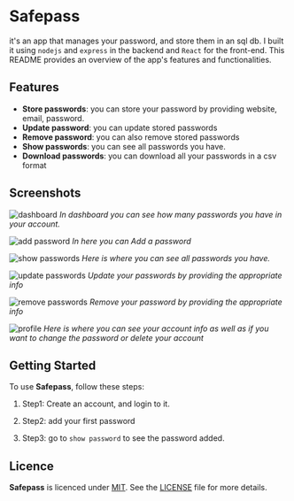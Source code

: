 # Safepass

it's an app that manages your password, and store them in an sql db. I built it using `nodejs` and `express` in the backend and `React` for the front-end. This README provides an overview of the app's features and functionalities.

## Features

- **Store passwords**: you can store your password by providing website, email, password.
- **Update password**: you can update stored passwords
- **Remove password**: you can also remove stored passwords
- **Show passwords**: you can see all passwords you have.
- **Download passwords**: you can download all your passwords in a csv format

## Screenshots

![dashboard](./media/)
_In dashboard you can see how many passwords you have in your account._

![add password](./media/)
_In here you can Add a password_

![show passwords](./media/)
_Here is where you can see all passwords you have._

![update passwords](./media)
_Update your passwords by providing the appropriate info_

![remove passwords](./media)
_Remove your password by providing the appropriate info_

![profile](./media)
_Here is where you can see your account info as well as if you want to change the password or delete your account_

## Getting Started

To use **Safepass**, follow these steps:

1. Step1: Create an account, and login to it.

2. Step2: add your first password

3. Step3: go to `show password` to see the password added.

## Licence

**Safepass** is licenced under [MIT](https://mit-license.org/). See the [LICENSE](LICENSE) file for more details.
